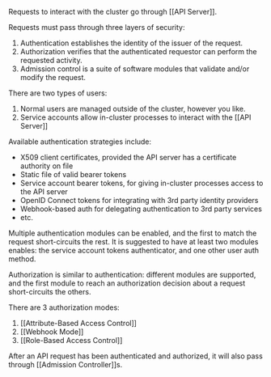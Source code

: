 Requests to interact with the cluster go through [[API Server]].

Requests must pass through three layers of security:
1. Authentication establishes the identity of the issuer of the request.
2. Authorization verifies that the authenticated requestor can perform the requested activity.
3. Admission control is a suite of software modules that validate and/or modify the request.

There are two types of users:
1. Normal users are managed outside of the cluster, however you like.
2. Service accounts allow in-cluster processes to interact with the [[API Server]]

Available authentication strategies include:
- X509 client certificates, provided the API server has a certificate authority on file
- Static file of valid bearer tokens
- Service account bearer tokens, for giving in-cluster processes access to the API server
- OpenID Connect tokens for integrating with 3rd party identity providers
- Webhook-based auth for delegating authentication to 3rd party services
- etc.

Multiple authentication modules can be enabled, and the first to match the request short-circuits the rest.  It is suggested to have at least two modules enables: the service account tokens authenticator, and one other user auth method.

Authorization is similar to authentication: different modules are supported, and the first module to reach an authorization decision about a request short-circuits the others.

There are 3 authorization modes:
1. [[Attribute-Based Access Control]]
2. [[Webhook Mode]]
3. [[Role-Based Access Control]]

After an API request has been authenticated and authorized, it will also pass through [[Admission Controller]]s.
